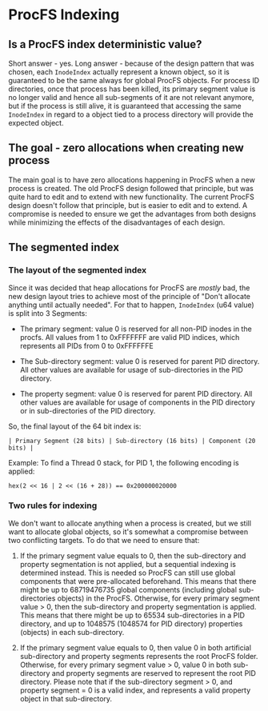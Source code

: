 # ProcFS Indexing

## Is a ProcFS index deterministic value?

Short answer - yes. Long answer - because of the design pattern that was chosen,
each `InodeIndex` actually represent a known object, so it is guaranteed to be
the same always for global ProcFS objects. For process ID directories, once that
process has been killed, its primary segment value is no longer valid and hence
all sub-segments of it are not relevant anymore, but if the process is still alive,
it is guaranteed that accessing the same `InodeIndex` in regard to a object tied to
a process directory will provide the expected object.

## The goal - zero allocations when creating new process

The main goal is to have zero allocations happening in ProcFS when a new process is created.
The old ProcFS design followed that principle, but was quite hard to edit and to extend with new
functionality.
The current ProcFS design doesn't follow that principle, but is easier to edit and to extend.
A compromise is needed to ensure we get the advantages from both designs while minimizing the
effects of the disadvantages of each design.

## The segmented index

### The layout of the segmented index

Since it was decided that heap allocations for ProcFS are *mostly* bad, the new
design layout tries to achieve most of the principle of "Don't allocate anything
until actually needed". For that to happen, `InodeIndex` (u64 value) is split
into 3 Segments:
- The primary segment: value 0 is reserved for all non-PID inodes in the procfs.
All values from 1 to 0xFFFFFFF are valid PID indices, which represents all PIDs from 0 to 0xFFFFFFE

- The Sub-directory segment: value 0 is reserved for parent PID directory. All other values are
available for usage of sub-directories in the PID directory.

- The property segment: value 0 is reserved for parent PID directory. All other values are
available for usage of components in the PID directory or in sub-directories of the PID directory.

So, the final layout of the 64 bit index is:

```
| Primary Segment (28 bits) | Sub-directory (16 bits) | Component (20 bits) |
```

Example: To find a Thread 0 stack, for PID 1, the following encoding is applied:

```
hex(2 << 16 | 2 << (16 + 28)) == 0x200000020000
```

### Two rules for indexing

We don't want to allocate anything when a process is created, but we still want
to allocate global objects, so it's somewhat a compromise between two conflicting targets.
To do that we need to ensure that:

1. If the primary segment value equals to 0, then the sub-directory and property segmentation
is not applied, but a sequential indexing is determined instead. This is needed so ProcFS can still
use global components that were pre-allocated beforehand. This means that there might be up to 
68719476735 global components (including global sub-directories objects) in the ProcFS.
Otherwise, for every primary segment value > 0, then the sub-directory and property segmentation
is applied. This means that there might be up to 65534 sub-directories in a PID directory, and
up to 1048575 (1048574 for PID directory) properties (objects) in each sub-directory.

2. If the primary segment value equals to 0, then value 0 in both artificial sub-directory 
and property segments represents the root ProcFS folder.
Otherwise, for every primary segment value > 0, value 0 in both sub-directory and
property segments are reserved to represent the root PID directory.
Please note that if the sub-directory segment > 0, and property segment = 0 is a valid
index, and represents a valid property object in that sub-directory.


